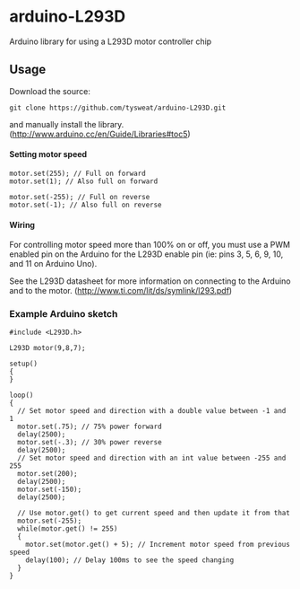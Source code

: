 # arduino-L293D
Arduino library for using a L293D motor controller chip

## Usage
Download the source:

  ```git clone https://github.com/tysweat/arduino-L293D.git```
  
and manually install the library. (http://www.arduino.cc/en/Guide/Libraries#toc5)


#### Setting motor speed
```
motor.set(255); // Full on forward
motor.set(1); // Also full on forward

motor.set(-255); // Full on reverse
motor.set(-1); // Also full on reverse
```

#### Wiring
For controlling motor speed more than 100% on or off, you must use a PWM enabled pin on the Arduino for the L293D enable pin (ie: pins 3, 5, 6, 9, 10, and 11 on Arduino Uno).

See the L293D datasheet for more information on connecting to the Arduino and to the motor. (http://www.ti.com/lit/ds/symlink/l293.pdf)

### Example Arduino sketch

```
#include <L293D.h>

L293D motor(9,8,7);

setup()
{
}

loop()
{
  // Set motor speed and direction with a double value between -1 and 1
  motor.set(.75); // 75% power forward
  delay(2500);
  motor.set(-.3); // 30% power reverse
  delay(2500);
  // Set motor speed and direction with an int value between -255 and 255
  motor.set(200);
  delay(2500);
  motor.set(-150);
  delay(2500);
  
  // Use motor.get() to get current speed and then update it from that
  motor.set(-255);
  while(motor.get() != 255)
  {
    motor.set(motor.get() + 5); // Increment motor speed from previous speed
    delay(100); // Delay 100ms to see the speed changing
  }
}
```
